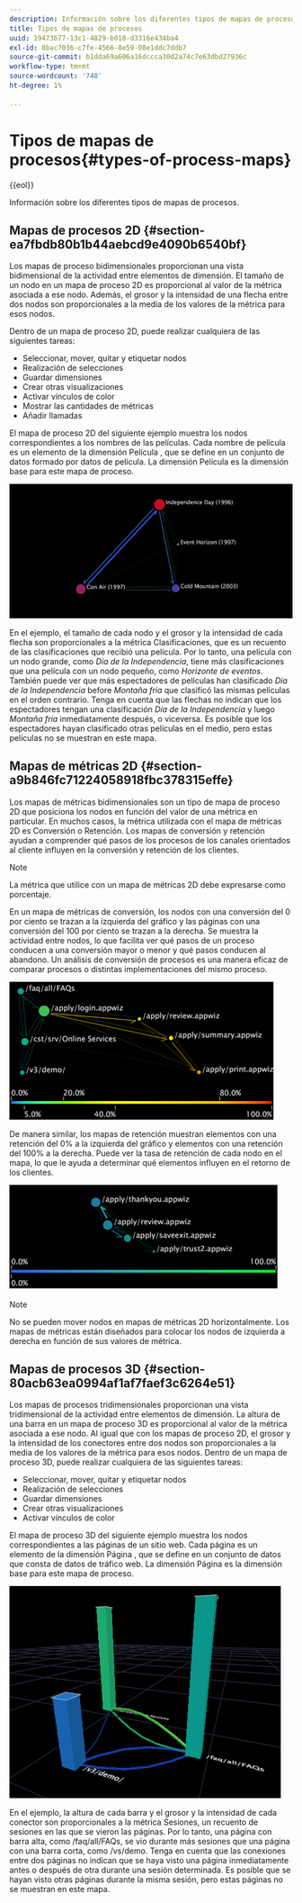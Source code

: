 ```yaml
---
description: Información sobre los diferentes tipos de mapas de procesos.
title: Tipos de mapas de procesos
uuid: 19473b77-13c1-4829-b018-d3316e434ba4
exl-id: 8bac7036-c7fe-4566-8e59-08e1ddc7ddb7
source-git-commit: b1dda69a606a16dccca30d2a74c7e63dbd27936c
workflow-type: tm+mt
source-wordcount: '748'
ht-degree: 1%

---
```


# Tipos de mapas de procesos{#types-of-process-maps}

{{eol}}

Información sobre los diferentes tipos de mapas de procesos.

## Mapas de procesos 2D {#section-ea7fbdb80b1b44aebcd9e4090b6540bf}

Los mapas de proceso bidimensionales proporcionan una vista bidimensional de la actividad entre elementos de dimensión. El tamaño de un nodo en un mapa de proceso 2D es proporcional al valor de la métrica asociada a ese nodo. Además, el grosor y la intensidad de una flecha entre dos nodos son proporcionales a la media de los valores de la métrica para esos nodos.

Dentro de un mapa de proceso 2D, puede realizar cualquiera de las siguientes tareas:

* Seleccionar, mover, quitar y etiquetar nodos
* Realización de selecciones
* Guardar dimensiones
* Crear otras visualizaciones
* Activar vínculos de color
* Mostrar las cantidades de métricas
* Añadir llamadas

El mapa de proceso 2D del siguiente ejemplo muestra los nodos correspondientes a los nombres de las películas. Cada nombre de película es un elemento de la dimensión Película , que se define en un conjunto de datos formado por datos de película. La dimensión Película es la dimensión base para este mapa de proceso.

![](assets/vis_2DProcessMap_MovieNodes.png)

En el ejemplo, el tamaño de cada nodo y el grosor y la intensidad de cada flecha son proporcionales a la métrica Clasificaciones, que es un recuento de las clasificaciones que recibió una película. Por lo tanto, una película con un nodo grande, como *Día de la Independencia*, tiene más clasificaciones que una película con un nodo pequeño, como *Horizonte de eventos*. También puede ver que más espectadores de películas han clasificado *Día de la Independencia* before *Montaña fría* que clasificó las mismas películas en el orden contrario. Tenga en cuenta que las flechas no indican que los espectadores tengan una clasificación *Día de la Independencia* y luego *Montaña fría* inmediatamente después, o viceversa. Es posible que los espectadores hayan clasificado otras películas en el medio, pero estas películas no se muestran en este mapa.

## Mapas de métricas 2D {#section-a9b846fc71224058918fbc378315effe}

Los mapas de métricas bidimensionales son un tipo de mapa de proceso 2D que posiciona los nodos en función del valor de una métrica en particular. En muchos casos, la métrica utilizada con el mapa de métricas 2D es Conversión o Retención. Los mapas de conversión y retención ayudan a comprender qué pasos de los procesos de los canales orientados al cliente influyen en la conversión y retención de los clientes.

>[!NOTE]
>
>La métrica que utilice con un mapa de métricas 2D debe expresarse como porcentaje.

En un mapa de métricas de conversión, los nodos con una conversión del 0 por ciento se trazan a la izquierda del gráfico y las páginas con una conversión del 100 por ciento se trazan a la derecha. Se muestra la actividad entre nodos, lo que facilita ver qué pasos de un proceso conducen a una conversión mayor o menor y qué pasos conducen al abandono. Un análisis de conversión de procesos es una manera eficaz de comparar procesos o distintas implementaciones del mismo proceso.

![](assets/vis_2DMetricMap_Conversion.png)

De manera similar, los mapas de retención muestran elementos con una retención del 0% a la izquierda del gráfico y elementos con una retención del 100% a la derecha. Puede ver la tasa de retención de cada nodo en el mapa, lo que le ayuda a determinar qué elementos influyen en el retorno de los clientes.

![](assets/vis_2DMetricMap_Retention.png)

>[!NOTE]
>
>No se pueden mover nodos en mapas de métricas 2D horizontalmente. Los mapas de métricas están diseñados para colocar los nodos de izquierda a derecha en función de sus valores de métrica.

## Mapas de procesos 3D {#section-80acb63ea0994af1af7faef3c6264e51}

Los mapas de procesos tridimensionales proporcionan una vista tridimensional de la actividad entre elementos de dimensión. La altura de una barra en un mapa de proceso 3D es proporcional al valor de la métrica asociada a ese nodo. Al igual que con los mapas de proceso 2D, el grosor y la intensidad de los conectores entre dos nodos son proporcionales a la media de los valores de la métrica para esos nodos. Dentro de un mapa de proceso 3D, puede realizar cualquiera de las siguientes tareas:

* Seleccionar, mover, quitar y etiquetar nodos
* Realización de selecciones
* Guardar dimensiones
* Crear otras visualizaciones
* Activar vínculos de color

El mapa de proceso 3D del siguiente ejemplo muestra los nodos correspondientes a las páginas de un sitio web. Cada página es un elemento de la dimensión Página , que se define en un conjunto de datos que consta de datos de tráfico web. La dimensión Página es la dimensión base para este mapa de proceso.

![](assets/vis_3DProcessMap_PageNodes.png)

En el ejemplo, la altura de cada barra y el grosor y la intensidad de cada conector son proporcionales a la métrica Sesiones, un recuento de sesiones en las que se vieron las páginas. Por lo tanto, una página con barra alta, como /faq/all/FAQs, se vio durante más sesiones que una página con una barra corta, como /vs/demo. Tenga en cuenta que las conexiones entre dos páginas no indican que se haya visto una página inmediatamente antes o después de otra durante una sesión determinada. Es posible que se hayan visto otras páginas durante la misma sesión, pero estas páginas no se muestran en este mapa.
